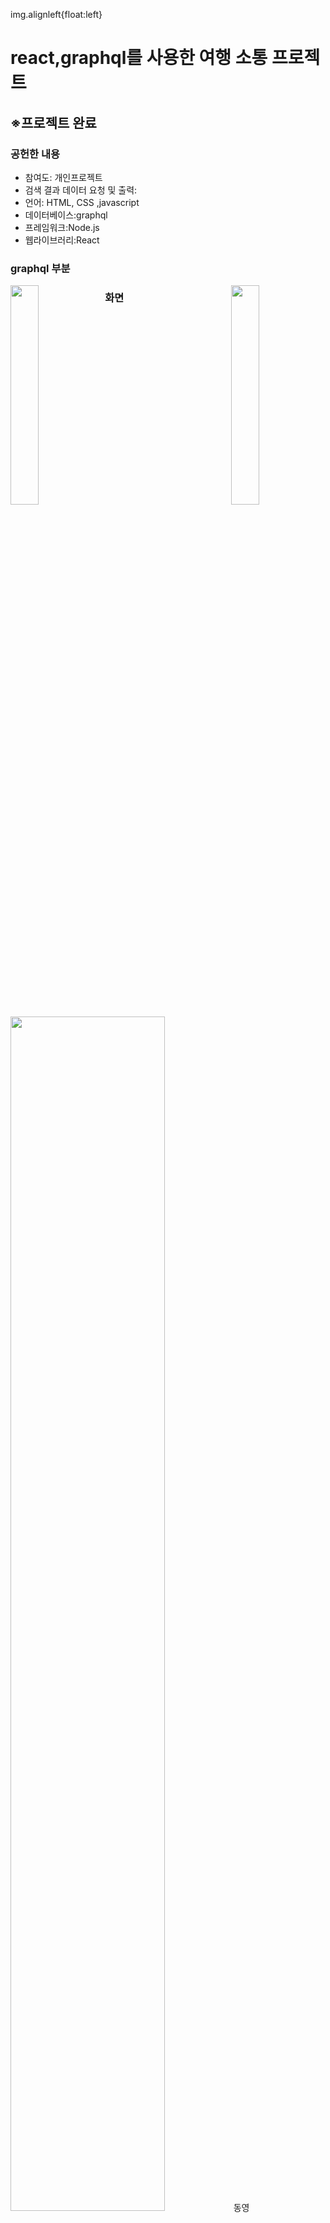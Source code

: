 img.alignleft{float:left}

# react,graphql를 사용한 여행 소통 프로젝트
<h2>※프로젝트 완료</h2>
<h3>공헌한 내용</h3>
<ul>
  <li>참여도: 개인프로젝트</li>
  <li>검색 결과 데이터 요청 및 출력:</li>
  <li>언어: HTML, CSS ,javascript</li>
  <li>데이터베이스:graphql</li>
  <li>프레임워크:Node.js</li>
  <li>웹라이브러리:React</li>
</ul>
<h3>graphql 부분</h3>
<div>
<img src="https://user-images.githubusercontent.com/35258834/69489360-6f2ac000-0eba-11ea-8251-7f3cd2e51401.JPG" width="30%" style="float: left;">
<img src="https://user-images.githubusercontent.com/35258834/69489361-6fc35680-0eba-11ea-8bfd-a3748e438929.JPG" width="30%"style="float: right;">
</div>
<h3>화면</h3>
<img src="https://user-images.githubusercontent.com/35258834/69489386-cf216680-0eba-11ea-8b44-bc6675789fc5.JPG" width="70%">
동영상:https://youtu.be/zT-CErO3-EU
<h3>기능</h3>

1. 메인페이지<br>
  -페이스북,9GAG를 참고하여 메인 구성
  -좋아요,답글기능 구성

2. 로그인<br>
  - email 로그인 클릭시 비밀번호 해당 email로 전송
  
3. 포스트 업로드<br>
  -aws a3를 이용하여 파일 업로드
  
4. 마이 페이지<br>
  - 해당 포스트 삭제시 답글,좋아요 클릭 데이터 삭제

